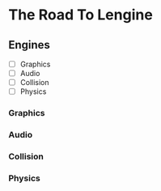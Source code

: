 # The Road To Lengine


## Engines
- [ ] Graphics
- [ ] Audio
- [ ] Collision 
- [ ] Physics

### Graphics

### Audio

### Collision

### Physics
